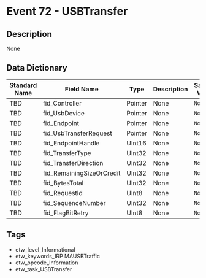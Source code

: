 # Event 72 - USBTransfer

## Description
None

## Data Dictionary
|Standard Name|Field Name|Type|Description|Sample Value|
|---|---|---|---|---|
|TBD|fid_Controller|Pointer|None|`None`|
|TBD|fid_UsbDevice|Pointer|None|`None`|
|TBD|fid_Endpoint|Pointer|None|`None`|
|TBD|fid_UsbTransferRequest|Pointer|None|`None`|
|TBD|fid_EndpointHandle|UInt16|None|`None`|
|TBD|fid_TransferType|UInt32|None|`None`|
|TBD|fid_TransferDirection|UInt32|None|`None`|
|TBD|fid_RemainingSizeOrCredit|UInt32|None|`None`|
|TBD|fid_BytesTotal|UInt32|None|`None`|
|TBD|fid_RequestId|UInt8|None|`None`|
|TBD|fid_SequenceNumber|UInt32|None|`None`|
|TBD|fid_FlagBitRetry|UInt8|None|`None`|

## Tags
* etw_level_Informational
* etw_keywords_IRP MAUSBTraffic
* etw_opcode_Information
* etw_task_USBTransfer